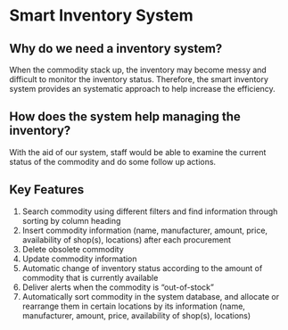 # Smart Inventory System
## Why do we need a inventory system?
When the commodity stack up, the inventory may become messy and difficult to monitor the inventory status. Therefore, the smart inventory system provides an systematic approach to help increase the efficiency. 

## How does the system help managing the inventory?
With the aid of our system, staff would be able to examine the current status of the commodity and do some follow up actions. 

## Key Features
1. Search commodity using different filters and find information through sorting by column heading 
2. Insert commodity information (name, manufacturer, amount, price, availability of shop(s), locations) after each
procurement
3. Delete obsolete commodity
4. Update commodity information
5. Automatic change of inventory status according to the amount of commodity that is currently available
6. Deliver alerts when the commodity is “out-of-stock”
7. Automatically sort commodity in the system database, and allocate or rearrange them in certain locations by its information (name, manufacturer, amount, price, availability of shop(s), locations)

##
